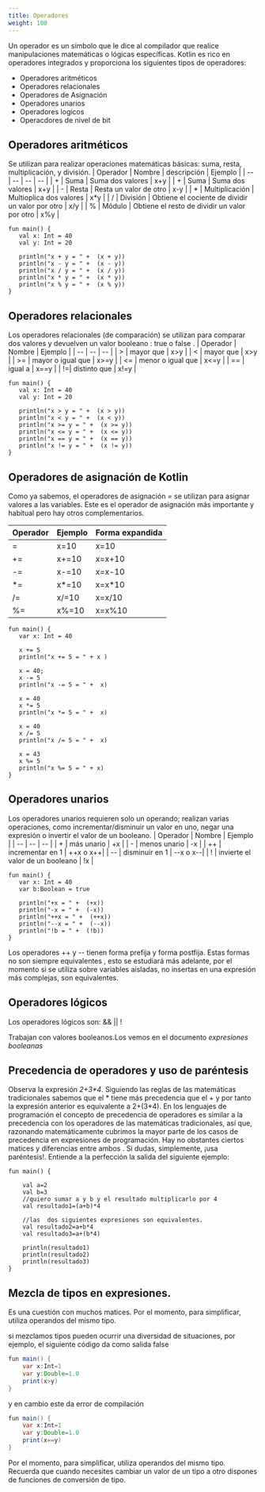 ```yaml
---
title: Operadores
weight: 100
---
```


Un operador es un símbolo que le dice al compilador que realice manipulaciones matemáticas o lógicas específicas. Kotlin es rico en operadores integrados y proporciona los siguientes tipos de operadores:

- Operadores aritméticos
- Operadores relacionales
- Operadores de Asignación
- Operadores unarios
- Operadores logicos
- Operacdores de nivel de bit

## Operadores aritméticos
Se utilizan para realizar operaciones matemáticas básicas:  suma, resta, multiplicación,  y división.
| Operador | Nombre | descripción  | Ejemplo |
| -- | -- | -- | -- | 
| + | Suma | Suma dos valores | x+y | 
| + | Suma | Suma dos valores | x+y | 
| - | Resta | Resta un valor de otro | x-y | 
| * | Multiplicación | Multioplica  dos valores | x*y | 
| / | División | Obtiene el cociente de dividir un valor por otro | x/y |
| % | Módulo | Obtiene el resto  de dividir un valor por otro | x%y |

```
fun main() {
   val x: Int = 40
   val y: Int = 20

   println("x + y = " +  (x + y))
   println("x - y = " +  (x - y))
   println("x / y = " +  (x / y))
   println("x * y = " +  (x * y))
   println("x % y = " +  (x % y))
}
```
## Operadores relacionales 
Los operadores relacionales (de comparación)  se utilizan para comparar dos valores y devuelven un valor booleano : true o false .
| Operador | Nombre | Ejemplo |
| -- | -- | -- | 
| > | mayor que | x>y  | 
| < | mayor que | x>y  | 
| >= | mayor o igual que | x>=y  | 
| <= | menor o igual  que | x<=y  | 
| == | igual a | x==y  | 
| !=| distinto  que | x!=y  | 

```
fun main() {
   val x: Int = 40
   val y: Int = 20

   println("x > y = " +  (x > y))
   println("x < y = " +  (x < y))
   println("x >= y = " +  (x >= y))
   println("x <= y = " +  (x <= y))
   println("x == y = " +  (x == y))
   println("x != y = " +  (x != y))
}
```

## Operadores de asignación de Kotlin
Como ya sabemos, el operadores de asignación *=*  se utilizan para asignar valores a las variables. Este es el operador de asignación más importante y habitual pero hay otros complementarios.

| Operador | Ejemplo | Forma expandida |
| -- | -- | -- | 
| = | x=10 | x=10 | 
| += | x+=10 | x=x+10 | 
| -= | x-=10 | x=x-10 | 
| *= | x*=10 | x=x*10 | 
| /= | x/=10 | x=x/10 | 
| %= | x%=10 | x=x%10 | 

```
fun main() {
   var x: Int = 40

   x += 5
   println("x += 5 = " + x )
   
   x = 40;
   x -= 5
   println("x -= 5 = " +  x)
   
   x = 40
   x *= 5
   println("x *= 5 = " +  x)
   
   x = 40
   x /= 5
   println("x /= 5 = " +  x)
   
   x = 43
   x %= 5
   println("x %= 5 = " + x)
}
```
## Operadores unarios 

Los operadores unarios requieren solo un operando; realizan varias operaciones, como incrementar/disminuir un valor en uno, negar una expresión o invertir el valor de un booleano.
| Operador | Nombre | Ejemplo |
| -- | -- | -- | 
| + | más unario | +x | 
| - | menos unario | -x |
| ++ | incrementar en 1 | ++x o x++|
| -- | disminuir en 1 | --x  o x--|
| ! | invierte el valor de un booleano | !x |

```
fun main() {
   var x: Int = 40
   var b:Boolean = true

   println("+x = " +  (+x))
   println("-x = " +  (-x))
   println("++x = " +  (++x))
   println("--x = " +  (--x))
   println("!b = " +  (!b))
}
```
Los operadores ++ y -- tienen forma prefija y forma postfija. Estas formas no son siempre equivalentes , esto se estudiará más adelante, por el momento si se utiliza sobre variables aisladas, no insertas en una expresión más complejas, son equivalentes.

## Operadores lógicos
Los operadores lógicos son: && ||  !

Trabajan con valores booleanos.Los vemos en el documento *expresiones booleanas*

## Precedencia de operadores y uso de paréntesis
Observa la expresión *2+3\*4*.  Siguiendo las reglas de las matemáticas tradicionales sabemos que el * tiene más precedencia que el + y por tanto la expresión anterior es equivalente a 2+(3*4). En los lenguajes de programación el concepto de precedencia de operadores es similar a la precedencia con los operadores   de las   matemáticas tradicionales, así que,  razonando matemáticamente  cubrimos la mayor parte de los casos de precedencia en expresiones de programación. Hay no obstantes ciertos matices y diferencias entre ambos . Si dudas, simplemente,  ¡usa paréntesis!. Entiende a la perfección la salida del siguiente ejemplo:


```
fun main() {

    val a=2
    val b=3
    //quiero sumar a y b y el resultado multiplicarlo por 4
    val resultado1=(a+b)*4

    //las  dos siguientes expresiones son equivalentes.
    val resultado2=a+b*4
    val resultado3=a+(b*4)

    println(resultado1)
    println(resultado2)
    println(resultado3)
}
```
## Mezcla de tipos en expresiones.
Es una cuestión con muchos matices. Por el momento, para simplificar, utiliza operandos del mismo tipo.

si mezclamos tipos pueden ocurrir una diversidad de situaciones, por ejemplo, el siguiente código da como salida false
```java
fun main() {
    var x:Int=1
    var y:Double=1.0
    print(x>y)
}
```
y en cambio este da error de compilación
```java
fun main() {
    var x:Int=1
    var y:Double=1.0
    print(x==y)
}
```
 Por el momento, para simplificar, utiliza operandos del mismo tipo. Recuerda que cuando necesites cambiar un valor de un tipo a  otro dispones de funciones de conversión de tipo.
